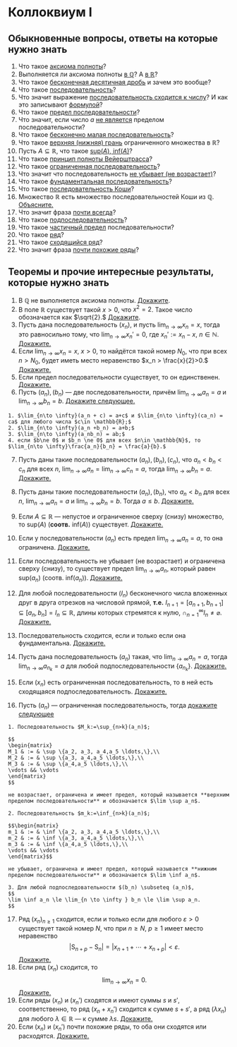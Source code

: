 # Коллоквиум I

## Обыкновенные вопросы, ответы на которые нужно знать

1. Что такое [аксиома полноты](#axiom-of-completeness)?
2. Выполняется ли аксиома полноты [в $\mathbb{Q}$](#axiom-of-completeness-in-Q)? А [в $\mathbb{R}$](#axiom-of-completeness-in-R)?
3. Что такое [бесконечная десятичная дробь](#infinite-decimal) и зачем это вообще?
4. Что такое [последовательность](#sequence)?
5. Что значит выражение [последовательность сходится к числу](#limit_of_sequence)? И как это записывают [формулой](#sequence-limit-formula)?
6. Что такое [предел последовательности](#limit_of_sequence)?
7. Что значит, если число $a$ [не является](#not-a-limit) пределом последовательности?
8. Что такое [бесконечно малая последовательность](#infinitesimal)?
9. Что такое [верхняя (нижняя) грань](#upper-lower-bound) ограниченного множества в $\mathbb{R}$?
10. Пусть $A\subseteq \mathbb{R}$, что такое [$\mathrm{sup}(A)$, $\mathrm{inf}(A)$](#upper-lower-bound)?
11. Что такое [принцип полноты Вейерштрасса](#W=complete)?
12. Что такое [ограниченная последовательность](#bounded-sequence)?
13. Что значит что последовательность [не убывает (не возрастает)](#non-descending-non-ascending-sequence)?
14. Что такое [фундаментальная последовательность](#fundamental_sequence)?
15. Что такое [последовательность Коши](#fundamental_sequence)?
16. Множество $\mathbb{R}$ есть множество последовательностей Коши из $\mathbb{Q}$. [Объясните.](#another-way-to-view-R)
17. Что значит фраза [почти всегда](#almost_all)?
18. Что такое [подпоследовательность](#subsequence)?
19. Что такое [частичный предел](#partial-limit) последовательности?
20. Что такое [ряд](#number_series)?
21. Что такое [сходящийся ряд](#converging_series)?
22. Что значит фраза [почти похожие ряды](#almost_the_same)?

## Теоремы и прочие интересные результаты, которые нужно знать

1.  В $\mathbb{Q}$ не выполняется аксиома полноты. [Докажите](#axiom-of-completeness-in-Q).
2. В поле $\mathbb{R}$ существует такой $x>0$, что $x^2 = 2$. Такое число обозначается как $\sqrt{2}.$ [Докажите](#sqrt-2-corollary).
3.   Пусть дана последовательность $(x_n)$, и пусть $\lim_{n\to \infty}x_n = x$, тогда это равносильно тому, что $\lim_{n\to \infty}x_n' = 0$, где $x_n' := x_n - x$, $n\in \mathbb{N}.$ [Докажите.](#lim(a_n-a)=0)
4. Если $\lim_{n\to \infty } x_n = x$, $x>0$, то найдётся такой номер $N_0$, что при всех $n>N_0$, будет иметь место неравенство $x_n > \frac{x}{2}>0.$ [Докажите.](#separate)
5.  Если предел последовательности существует, то он единственен. [Докажите.](#singularity)
6.  Пусть $(a_n), (b_n)$ — две последовательности, причём $\lim_{n\to \infty} a_n  =a$ и $\lim_{n\to \infty}b_n =b$. [Докажите следующее.](#a+b,ca,ab)

```{seealso} Пункты на доказательство
1. $\lim_{n\to \infty}(a_n + c) = a+c$ и $\lim_{n\to \infty}(ca_n) = ca$ для любого числа $c\in \mathbb{R};$
2. $\lim_{n\to \infty}(a_n +b_n) = a+b;$
3. $\lim_{n\to \infty}(a_nb_n) = ab;$
4. если $b\ne 0$ и $b_n \ne 0$ для всех $n\in \mathbb{N}$, то $\lim_{n\to \infty}\frac{a_n}{b_n} = \frac{a}{b}.$
```

7. Пусть даны такие последовательности $(a_n), (b_n), (c_n)$, что $a_n<b_n<c_n$ для всех $n$, $\lim_{n \to \infty} a_n = \lim_{n \to \infty} c_n = a$, тогда $\lim_{n \to \infty} b_n = a.$ [Докажите.](#squeezy)

8. Пусть даны такие последовательности $(a_n), (b_n)$, что $a_n<b_n$ для всех $n$, $\lim_{n \to \infty} a_n =a$ и $\lim_{n \to \infty} b_n = b$. Тогда $a\le b$. [Докажите.](#aleb)
9. Если $A\subseteq \mathbb{R}$ — непустое и ограниченное сверху (снизу) множество, то $\mathrm{sup}(A)$ (**соотв.** $\mathrm{inf}(A)$) существует. [Докажите.](#W=complete)
10.  Если у последовательности $(a_n)$ есть предел $\lim_{n \to \infty} a_n = a$, то она ограничена. [Докажите.](#lim-bounded_for_sequence)
11.  Если последовательность не убывает (не возрастает) и ограничена сверху (снизу), то существует предел $\lim_{n \to \infty}a_n$, который равен $\mathrm{sup}(a_n)$ (соотв. $\mathrm{inf}(a_n)$). [Докажите.](#Weierstrass)
12. Для любой последовательности $(I_n)$ бесконечного числа вложенных друг в друга отрезков на числовой прямой, **т.е.** $I_{n+1} = [a_{n+1}, b_{n+1}] \subseteq [a_n, b_n] = I_n \subseteq \mathbb{R}$, длины которых стремятся к нулю, $\cap_{n=1}^\infty I_n \ne \varnothing.$  [Докажите.](#cap_of_intervals)
13.  Последовательность сходится, если и только если она фундаментальна. [Докажите.](#Cauchy)
14.  Пусть дана последовательность $(a_n)$ такая, что $\lim_{n\to \infty}a_n = a$, тогда $\lim_{n\to \infty}a_{n_k} =a$ для любой подпоследовательности $\{a_{n_k}\}$. [Докажите.](#lim(sub)=lim)
15. Если $(x_n)$ есть ограниченная последовательность, то в ней есть сходящаяся подпоследовательность. [Докажите.](#B-W)
16.  Пусть $(a_n)$ — ограниченная последовательность, тогда [докажите следующее](#from_bounded_sequence)

```{seealso} Пункты на доказательство
1. Последовательность $M_k:=\sup_{n>k}(a_n)$;

$$
\begin{matrix}
M_1 & := & \sup \{a_2, a_3, a_4,a_5 \ldots,\},\\
M_2 & := & \sup \{a_3, a_4,a_5 \ldots,\},\\
M_3 & := & \sup \{a_4,a_5 \ldots,\},\\
\vdots && \vdots
\end{matrix}
$$

не возрастает, ограничена и имеет предел, который называется **верхним пределом последовательности** и обозначается $\lim \sup a_n$.

2. Последовательность $m_k:=\inf_{n>k}(a_n)$;

$$\begin{matrix}
m_1 & := & \inf \{a_2, a_3, a_4,a_5 \ldots,\},\\
m_2 & := & \inf \{a_3, a_4,a_5 \ldots,\},\\
m_3 & := & \inf \{a_4,a_5 \ldots,\},\\
\vdots && \vdots
\end{matrix}$$

не убывает, ограничена и имеет предел, который называется **нижним пределом последовательности** и обозначается $\lim \inf a_n$.

3. Для любой подпоследовательности $(b_n) \subseteq (a_n)$, 
$$
\lim \inf a_n \le \lim_{n \to \infty } b_n \le \lim \sup a_n.
$$
```

17.   Ряд $(x_n)_{n\ge 1}$ сходится, если и только если для любого $\varepsilon >0$ существует такой номер $N$, что при $n \ge N$, $p\ge 1$ имеет место неравенство
$$
|\mathsf{S}_{n+p} -\mathsf{S}_n| = |x_{n+1}+ \cdots + x_{n+p}| < \varepsilon.
$$ [Докажите.](#Cauchy2)
18.   Если ряд $(x_n)$ сходится, то 
$$
\lim_{n \to \infty} x_n =0.
$$ [Докажите.](#required-condition-of-convergence)
19.  Если ряды $(x_n)$ и $(x_n')$ сходятся и имеют суммы $s$ и $s'$, соответственно, то ряд $(x_n+x_n')$ сходится к сумме $s+s'$, а ряд $(\lambda x_n)$ для любого $\lambda \in \mathbb{R}$ — к сумме $\lambda s.$ [Докажите.](#ariph_for_series)
20.  Если $(x_n)$ и $(x_n')$ почти похожие ряды, то оба они сходятся или расходятся. [Докажите.](#almost_for_series)
